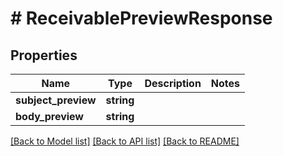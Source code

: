 # # ReceivablePreviewResponse

## Properties

Name | Type | Description | Notes
------------ | ------------- | ------------- | -------------
**subject_preview** | **string** |  |
**body_preview** | **string** |  |

[[Back to Model list]](../../README.md#models) [[Back to API list]](../../README.md#endpoints) [[Back to README]](../../README.md)
